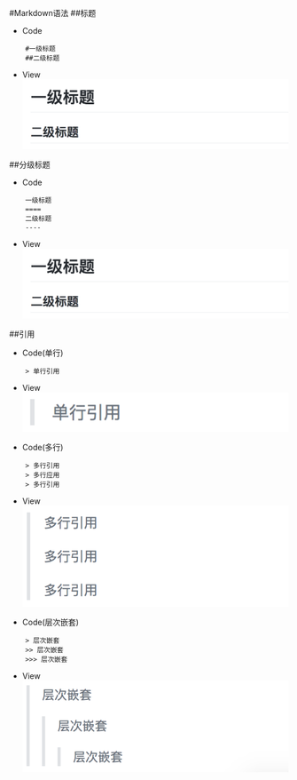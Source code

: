 #Markdown语法
##标题
- Code
```
	#一级标题
	##二级标题
```
- View
![](https://github.com/smapley/book/blob/master/markdown/image/markdown_title1.png?raw=true)

##分级标题
- Code
```
	一级标题
	====
	二级标题
	----
```
- View
![](https://github.com/smapley/book/blob/master/markdown/image/markdown_title1.png?raw=true)


##引用
- Code(单行)
```
	> 单行引用
```
- View
![](https://github.com/smapley/book/blob/master/markdown/image/markdown_quote1.png?raw=true)

- Code(多行)
```
	> 多行引用
	> 多行应用
	> 多行引用
```
- View
![](https://github.com/smapley/book/blob/master/markdown/image/markdown_quote2.png?raw=true)

- Code(层次嵌套)
```
	> 层次嵌套
	>> 层次嵌套
	>>> 层次嵌套
```
- View
![](https://github.com/smapley/book/blob/master/markdown/image/markdown_quote3.png?raw=true)
